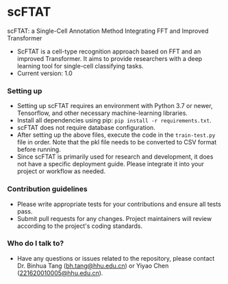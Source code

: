 # scFTAT
scFTAT: a Single-Cell Annotation Method Integrating FFT and Improved Transformer

* ScFTAT is a cell-type recognition approach based on FFT and an improved Transformer. It aims to provide researchers with a deep learning tool for single-cell classifying tasks.
* Current version: 1.0

### Setting up ###

* Setting up scFTAT requires an environment with Python 3.7 or newer, Tensorflow, and other necessary machine-learning libraries.
* Install all dependencies using pip: `pip install -r requirements.txt`.
* scFTAT does not require database configuration.
* After setting up the above files, execute the code in the `train-test.py` file in order. Note that the pkl file needs to be converted to CSV format before running.
* Since scFTAT is primarily used for research and development, it does not have a specific deployment guide. Please integrate it into your project or workflow as needed.

### Contribution guidelines ###

* Please write appropriate tests for your contributions and ensure all tests pass.
* Submit pull requests for any changes. Project maintainers will review according to the project's coding standards.

### Who do I talk to? ###

* Have any questions or issues related to the repository, please contact Dr. Binhua Tang (bh.tang@hhu.edu.cn) or Yiyao Chen (221620010005@hhu.edu.cn).
